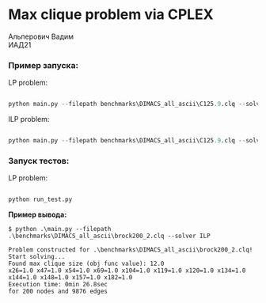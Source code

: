# Max clique problem  via CPLEX

Альперович Вадим <br>
ИАД21

### Пример запуска:

LP problem:

```python

python main.py --filepath benchmarks\DIMACS_all_ascii\C125.9.clq --solver LP

```
 ILP problem:
 
```python

python main.py --filepath benchmarks\DIMACS_all_ascii\C125.9.clq --solver ILP

```

### Запуск тестов:

LP problem:

```python

python run_test.py

```

**Пример вывода:**
```
$ python .\main.py --filepath .\benchmarks\DIMACS_all_ascii\brock200_2.clq --solver ILP

Problem constructed for .\benchmarks\DIMACS_all_ascii\brock200_2.clq!
Start solving...
Found max clique size (obj func value): 12.0
x26=1.0 x47=1.0 x54=1.0 x69=1.0 x104=1.0 x119=1.0 x120=1.0 x134=1.0 x144=1.0 x148=1.0 x157=1.0 x182=1.0
Execution time: 0min 26.8sec
for 200 nodes and 9876 edges

```
